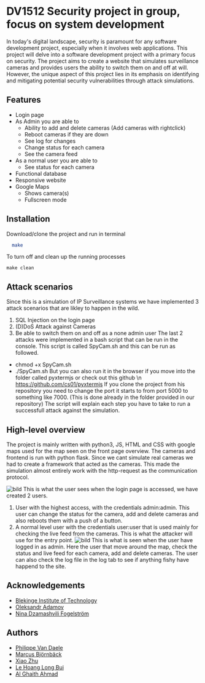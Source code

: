 
# DV1512 Security project in group, focus on system development
In today's digital landscape, security is paramount for any software development project, especially when it involves web applications. This project will delve into a software development project with a primary focus on security. The project aims to create a website that simulates surveillance cameras and provides users the ability to switch them on and off at will. However, the unique aspect of this project lies in its emphasis on identifying and mitigating potential security vulnerabilities through attack simulations.

## Features
- Login page
- As Admin you are able to
   * Ability to add and delete cameras (Add cameras with rightclick)
   * Reboot cameras if they are down
   * See log for changes
   * Change status for each camera
   * See the camera feed
- As a normal user you are able to
   * See status for each camera
- Functional database
- Responsive website
- Google Maps
    * Shows camera(s)
    * Fullscreen mode




## Installation

Download/clone the project and run in terminal

```bash
  make
```
To turn off and clean up the running processes
```
make clean
```
## Attack scenarios
Since this is a simulation of IP Surveillance systems we have implemented 3 attack scenarios that are likley to happen in the wild.
1. SQL Injection on the login page
2. (D)DoS Attack against Cameras
3. Be able to switch them on and off as a none admin user
The last 2 attacks were implemented in a bash script that can be run in the console. This script is called SpyCam.sh and this can be run as followed.

* chmod +x SpyCam.sh
* ./SpyCam.sh
But you can also run it in the browser if you move into the folder called pyxtermjs or check out this github \n
https://github.com/cs01/pyxtermjs
If you clone the project from his repository you need to change the port it starts to from port 5000 to something like 7000. (This is done already in the folder provided in our repository)
The script will explain each step you have to take to run a successfull attack against the simulation.

## High-level overview
The project is mainly written with python3, JS, HTML and CSS with google maps used for the map seen on the front page overview.
The cameras and frontend is run with python flask. Since we cant simulate real cameras we had to create a framework that acted as the cameras. 
This made the simulation almost entirely work with the http-request as the communication protocol. 

![bild](https://github.com/PhilippeDaele/DV1512-Sakerhetsprojekt/assets/99668019/0b9295e4-19f4-4c7e-8d66-4e15f4c4eb51)
This is what the user sees when the login page is accessed, we have created 2 users.
1. User with the highest access, with the credentials admin:admin. This user can change the status for the camera, add and delete cameras and also reboots them with a push of a button.
2. A normal level user with the credentials user:user that is used mainly for checking the live feed from the cameras. This is what the attacker will use for the entry point.
![bild](https://github.com/PhilippeDaele/DV1512-Sakerhetsprojekt/assets/99668019/3712f287-9f48-4495-bda9-5bfd8e4f8a83)
This is what is seen when the user have logged in as admin. Here the user that move around the map, check the status and live feed for each camera, add and delete cameras. The user can also check the log file in the log tab to see if anything fishy have happend to the site.

    
## Acknowledgements

- [Blekinge Institute of Technology](www.bth.se)
- [Oleksandr Adamov](https://www.bth.se/?s=Oleksandr%20Adamov&searchtype=employee)
- [Nina Dzamashvili Fogelström](https://www.bth.se/?s=Oleksandr+Adamov&searchtype=employee&employee-filter=&s=Nina+Dzamashvili+Fogelstr%C3%B6m+)


## Authors

- [Philippe Van Daele](https://www.github.com/PhilippeDaele)
- [Marcus Björnbäck](https://github.com/maRkyB0019)
- [Xiao Zhu](https://github.com/imsanqian)
- [Le Hoang Long Bui](https://github.com/LeHoangLong2610)
- [Al Ghaith Ahmad](https://github.com/ghaithahmad)

